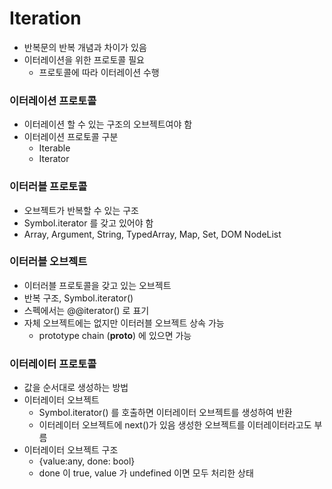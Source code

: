 # Iteration

- 반복문의 반복 개념과 차이가 있음
- 이터레이션을 위한 프로토콜 필요
    - 프로토콜에 따라 이터레이션 수행

### 이터레이션 프로토콜

- 이터레이션 할 수 있는 구조의 오브젝트여야 함
- 이터레이션 프로토콜 구분
    - Iterable
    - Iterator

### 이터러블 프로토콜

- 오브젝트가 반복할 수 있는 구조
- Symbol.iterator 를 갖고 있어야 함
- Array, Argument, String, TypedArray, Map, Set, DOM NodeList

### 이터러블 오브젝트

- 이터러블 프로토콜을 갖고 있는 오브젝트
- 반복 구조, Symbol.iterator()
- 스펙에서는 @@iterator() 로 표기
- 자체 오브젝트에는 없지만 이터러블 오브젝트 상속 가능
    - prototype chain (__proto__) 에 있으면 가능 

### 이터레이터 프로토콜

- 값을 순서대로 생성하는 방법
- 이터레이터 오브젝트 
  - Symbol.iterator() 를 호출하면 이터레이터 오브젝트를 생성하여 반환
  - 이터레이터 오브젝트에 next()가 있음 생성한 오브젝트를 이터레이터라고도 부름
- 이터레이터 오브젝트 구조 
  - {value:any, done: bool}
  - done 이 true, value 가 undefined 이면 모두 처리한 상태

